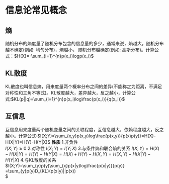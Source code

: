 # 信息论常见概念
## 熵
随机分布的熵度量了随机分布包含的信息量的多少，通常来说，熵越大，随机分布越不确定(例如: 均匀分布)，熵越小， 随机分布越确定(例如: 高斯分布)。计算公式：$H(X)=-\sum_{i=1}^{n}p(x_i)logp(x_i)$  
## KL散度
KL散度也叫信息熵，用来度量两个概率分布之间的差异(不能称之为距离，不满足对称性和三角不等式)。KL散度越大，差异越大，反之越小，计算公式:$KL(p||q)=\sum_{i=1}^{n}p(x_i)log\frac{p(x_i)}{q(x_i)}$  
## 互信息
互信息用来度量两个随机变量之间的关联程度，互信息越大，依赖程度越大，反之越小。计算公式:$I(X;Y)=\sum_{x,y}p(x,y)log\frac{p(x,y)}{p(x)p(y)}=H(X)-H(X|Y)=H(Y)-H(Y|X)$
**性质**
1.非负性  
$I(X;Y)\geq0$
2.对称性
$I(X;Y)=I(Y;X)$
3.与条件熵和联合熵的关系
$I(X;Y)=H(X)-H(X|Y)
       =H(Y)-H(Y|X)
       =H(X)+H(Y)-H(X,Y)
       =H(X,Y)-H(X|Y)-H(Y|X)$
4.与KL散度的关系
$I(X;Y)=\sum_{y}p(y)\sum_{x}p(x|y)log\frac{p(x|y)}{p(y)}  
       =\sum_{y}p(y)D_{KL}(p(x|y)||p(x))  
       $
